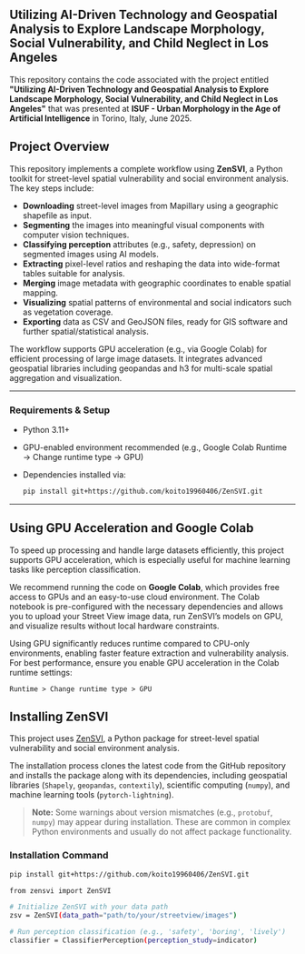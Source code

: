 ## Utilizing AI-Driven Technology and Geospatial Analysis to Explore Landscape Morphology, Social Vulnerability, and Child Neglect in Los Angeles

This repository contains the code associated with the project entitled **"Utilizing AI-Driven Technology and Geospatial Analysis to Explore Landscape Morphology, Social Vulnerability, and Child Neglect in Los Angeles"** that was presented at **ISUF - Urban Morphology in the Age of Artificial Intelligence** in Torino, Italy, June 2025.

## Project Overview

This repository implements a complete workflow using **ZenSVI**, a Python toolkit for street-level spatial vulnerability and social environment analysis. The key steps include:

- **Downloading** street-level images from Mapillary using a geographic shapefile as input.
- **Segmenting** the images into meaningful visual components with computer vision techniques.
- **Classifying perception** attributes (e.g., safety, depression) on segmented images using AI models.
- **Extracting** pixel-level ratios and reshaping the data into wide-format tables suitable for analysis.
- **Merging** image metadata with geographic coordinates to enable spatial mapping.
- **Visualizing** spatial patterns of environmental and social indicators such as vegetation coverage.
- **Exporting** data as CSV and GeoJSON files, ready for GIS software and further spatial/statistical analysis.

The workflow supports GPU acceleration (e.g., via Google Colab) for efficient processing of large image datasets. It integrates advanced geospatial libraries including geopandas and h3 for multi-scale spatial aggregation and visualization.

---

### Requirements & Setup

- Python 3.11+
- GPU-enabled environment recommended (e.g., Google Colab Runtime → Change runtime type → GPU)
- Dependencies installed via:
  
  ```bash
  pip install git+https://github.com/koito19960406/ZenSVI.git
---
## Using GPU Acceleration and Google Colab

To speed up processing and handle large datasets efficiently, this project supports GPU acceleration, which is especially useful for machine learning tasks like perception classification.

We recommend running the code on **Google Colab**, which provides free access to GPUs and an easy-to-use cloud environment. The Colab notebook is pre-configured with the necessary dependencies and allows you to upload your Street View image data, run ZenSVI’s models on GPU, and visualize results without local hardware constraints.

Using GPU significantly reduces runtime compared to CPU-only environments, enabling faster feature extraction and vulnerability analysis. For best performance, ensure you enable GPU acceleration in the Colab runtime settings:

`Runtime > Change runtime type > GPU`

## Installing ZenSVI

This project uses [ZenSVI](https://github.com/koito19960406/ZenSVI), a Python package for street-level spatial vulnerability and social environment analysis.

The installation process clones the latest code from the GitHub repository and installs the package along with its dependencies, including geospatial libraries (`Shapely`, `geopandas`, `contextily`), scientific computing (`numpy`), and machine learning tools (`pytorch-lightning`).

> **Note:** Some warnings about version mismatches (e.g., `protobuf`, `numpy`) may appear during installation. These are common in complex Python environments and usually do not affect package functionality.

### Installation Command

```bash
pip install git+https://github.com/koito19960406/ZenSVI.git

from zensvi import ZenSVI

# Initialize ZenSVI with your data path
zsv = ZenSVI(data_path="path/to/your/streetview/images")

# Run perception classification (e.g., 'safety', 'boring', 'lively')
classifier = ClassifierPerception(perception_study=indicator)
